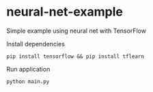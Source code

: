 # neural-net-example
Simple example using neural net with TensorFlow


Install dependencies

`
pip install tensorflow && pip install tflearn
`

Run application

`
python main.py
`
